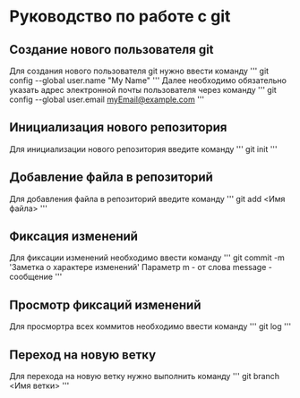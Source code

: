 # Руководство по работе с git

## Создание нового пользователя git
Для создания нового пользователя git нужно ввести команду
'''  git config --global user.name "My Name"
'''
Далее необходимо обязательно указать адрес электронной почты пользователя через команду
'''  git config --global user.email myEmail@example.com
'''   
## Инициализация нового репозитория
Для инициализации нового репозитория введите команду
'''
  git init
'''
## Добавление файла в репозиторий
Для добавления файла в репозиторий введите команду
'''
   git add <Имя файла>
'''
## Фиксация изменений 
Для фиксации изменений необходимо ввести команду
'''
    git commit -m 'Заметка о характере изменений' Параметр m - от слова message - сообщение
'''    
## Просмотр фиксаций изменений
Для просмортра всех коммитов необходимо ввести команду
'''
  git log
'''  
## Переход на новую ветку
Для перехода на новую ветку нужно выполнить команду
'''
  git branch <Имя ветки>
'''
  